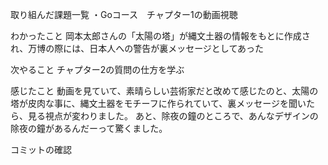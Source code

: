 取り組んだ課題一覧
・Goコース　チャプター1の動画視聴

わかったこと
岡本太郎さんの「太陽の塔」が縄文土器の情報をもとに作成され、万博の際には、日本人への警告が裏メッセージとしてあった

次やること
チャプター2の質問の仕方を学ぶ

感じたこと
動画を見ていて、素晴らしい芸術家だと改めて感じたのと、太陽の塔が皮肉な事に、縄文土器をモチーフに作られていて、裏メッセージを聞いたら、見る視点が変わりました。
あと、除夜の鐘のところで、あんなデザインの除夜の鐘があるんだーって驚くました。

コミットの確認